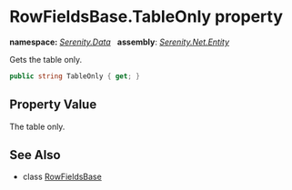 # RowFieldsBase.TableOnly property
**namespace:** *[Serenity.Data](../../README.md#serenity.data-namespace)*   **assembly**: *[Serenity.Net.Entity](../../README.md)*

Gets the table only.

```csharp
public string TableOnly { get; }
```

## Property Value

The table only.

## See Also

* class [RowFieldsBase](../RowFieldsBase.md)